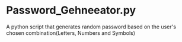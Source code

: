# Password_Gehneeator.py
A python script that generates random password based on the user's chosen combination(Letters, Numbers and Symbols)
